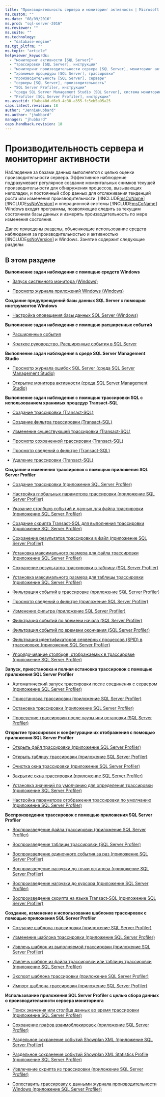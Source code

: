 ```yaml
---
title: "Производительность сервера и мониторинг активности | Microsoft Docs"
ms.custom: ""
ms.date: "08/09/2016"
ms.prod: "sql-server-2016"
ms.reviewer: ""
ms.suite: ""
ms.technology: 
  - "database-engine"
ms.tgt_pltfrm: ""
ms.topic: "article"
helpviewer_keywords: 
  - "мониторинг активности [SQL Server]"
  - "трассировки [SQL Server], инструкции"
  - "мониторинг производительности сервера [SQL Server], мониторинг активности"
  - "хранимые процедуры [SQL Server], трассировки"
  - "производительность [SQL Server], серверы"
  - "серверы [SQL Server], производительность"
  - "SQL Server Profiler, инструкции"
  - "среда SQL Server Management Studio [SQL Server], система мониторинга"
  - "Profiler [SQL Server Profiler], инструкции"
ms.assetid: f9abe48d-d6e9-4c38-a355-fc5eb5a95a25
caps.latest.revision: 18
author: "JennieHubbard"
ms.author: "jhubbard"
manager: "jhubbard"
caps.handback.revision: 18
---
```

# Производительность сервера и мониторинг активности
  Наблюдение за базами данных выполняется с целью оценки производительности сервера. Эффективное наблюдение подразумевает регулярное создание моментальных снимков текущей производительности для обнаружения процессов, вызывающих неполадки, и постоянный сбор данных для отслеживания тенденций роста или изменения производительности. [!INCLUDE[msCoName](../../includes/msconame-md.md)] [!INCLUDE[ssNoVersion](../../includes/ssnoversion-md.md)] и операционной системы [!INCLUDE[msCoName](../../includes/msconame-md.md)] Windows входят программы, позволяющие следить за текущим состоянием базы данных и измерять производительность по мере изменения состояния.  
  
 Далее приведены разделы, объясняющие использование средств наблюдения за производительностью и активностью [!INCLUDE[ssNoVersion](../../includes/ssnoversion-md.md)] и Windows. Занятие содержит следующие разделы:  
  
## В этом разделе  
 **Выполнение задач наблюдения с помощью средств Windows**  
  
-   [Запуск системного монитора (Windows)](../../relational-databases/performance/start-system-monitor-windows.md)  
  
-   [Просмотр журнала приложений Windows (Windows)](../../relational-databases/performance/view-the-windows-application-log-windows.md)  
  
 **Создание предупреждений базы данных SQL Server с помощью инструментов Windows**  
  
-   [Настройка оповещения базы данных SQL Server (Windows)](../../relational-databases/performance/set-up-a-sql-server-database-alert-windows.md)  

 **Выполнение задач наблюдения с помощью расширенных событий**  
 
 -   [Расширенные события](../../relational-databases/extended-events/extended-events.md)
 
  -   [Краткое руководство. Расширенные события в SQL Server](../../relational-databases/extended-events/quick-start-extended-events-in-sql-server.md)
   
 **Выполнение задач наблюдения в среде SQL Server Management Studio**  
  
-   [Просмотр журнала ошибок SQL Server (среда SQL Server Management Studio)](../../relational-databases/performance/view-the-sql-server-error-log-sql-server-management-studio.md)  
  
-   [Открытие монитора активности (среда SQL Server Management Studio)](../../relational-databases/performance-monitor/open-activity-monitor-sql-server-management-studio.md)  
  
 **Выполнение задач наблюдения с помощью трассировки SQL с использованием хранимых процедур Transact-SQL**  
  
-   [Создание трассировки (Transact-SQL)](../../relational-databases/sql-trace/create-a-trace-transact-sql.md)  
  
-   [Создание фильтра трассировки (Transact-SQL)](../../relational-databases/sql-trace/set-a-trace-filter-transact-sql.md)  
  
-   [Изменение существующей трассировки (Transact-SQL)](../../relational-databases/sql-trace/modify-an-existing-trace-transact-sql.md)  
  
-   [Просмотр сохраненной трассировки (Transact-SQL)](../../relational-databases/sql-trace/view-a-saved-trace-transact-sql.md)  
  
-   [Просмотр сведений о фильтре (Transact-SQL)](../../relational-databases/sql-trace/view-filter-information-transact-sql.md)  
  
-   [Удаление трассировки (Transact-SQL)](../../relational-databases/sql-trace/delete-a-trace-transact-sql.md)  
  
 **Создание и изменения трассировок с помощью приложения SQL Server Profiler**  
  
-   [Создание трассировки (приложение SQL Server Profiler)](../../tools/sql-server-profiler/create-a-trace-sql-server-profiler.md)  
  
-   [Настройка глобальных параметров трассировки (приложение SQL Server Profiler)](../../tools/sql-server-profiler/set-global-trace-options-sql-server-profiler.md)  
  
-   [Указание столбцов событий и данных для файла трассировки (приложение SQL Server Profiler)](../../tools/sql-server-profiler/specify-events-and-data-columns-for-a-trace-file-sql-server-profiler.md)  
  
-   [Создание скрипта Transact-SQL для выполнения трассировки (приложение SQL Server Profiler)](../../tools/sql-server-profiler/create-a-transact-sql-script-for-running-a-trace-sql-server-profiler.md)  
  
-   [Сохранение результатов трассировки в файл (приложение SQL Server Profiler)](../../tools/sql-server-profiler/save-trace-results-to-a-file-sql-server-profiler.md)  
  
-   [Установка максимального размера для файла трассировки (приложение SQL Server Profiler)](../../tools/sql-server-profiler/set-a-maximum-file-size-for-a-trace-file-sql-server-profiler.md)  
  
-   [Сохранение результатов трассировки в таблицу (SQL Server Profiler)](../../tools/sql-server-profiler/save-trace-results-to-a-table-sql-server-profiler.md)  
  
-   [Установка максимального размера для таблицы трассировки (приложение SQL Server Profiler)](../../tools/sql-server-profiler/set-a-maximum-table-size-for-a-trace-table-sql-server-profiler.md)  
  
-   [Фильтрация событий в трассировке (приложение SQL Server Profiler)](../../tools/sql-server-profiler/filter-events-in-a-trace-sql-server-profiler.md)  
  
-   [Просмотр сведений о фильтре (приложение SQL Server Profiler)](../../tools/sql-server-profiler/view-filter-information-sql-server-profiler.md)  
  
-   [Изменение фильтра (приложение SQL Server Profiler)](../../tools/sql-server-profiler/modify-a-filter-sql-server-profiler.md)  
  
-   [Фильтрация событий по времени начала (SQL Server Profiler)](../../tools/sql-server-profiler/filter-events-based-on-the-event-start-time-sql-server-profiler.md)  
  
-   [Фильтрация событий по времени окончания (SQL Server Profiler)](../../tools/sql-server-profiler/filter-events-based-on-the-event-end-time-sql-server-profiler.md)  
  
-   [Фильтрация идентификаторов серверных процессов (SPID) в трассировке (приложение SQL Server Profiler)](../../tools/sql-server-profiler/filter-server-process-ids-spids-in-a-trace-sql-server-profiler.md)  
  
-   [Упорядочивание столбцов, отображаемых в трассировке (приложение SQL Server Profiler)](../../tools/sql-server-profiler/organize-columns-displayed-in-a-trace-sql-server-profiler.md)  
  
 **Запуск, приостановка и полная остановка трассировок с помощью приложения SQL Server Profiler**  
  
-   [Автоматический запуск трассировки после соединения с сервером (приложение SQL Server Profiler)](../../tools/sql-server-profiler/start-a-trace-automatically-after-connecting-to-a-server-sql-server-profiler.md)  
  
-   [Приостановка трассировки (приложение SQL Server Profiler)](../../tools/sql-server-profiler/pause-a-trace-sql-server-profiler.md)  
  
-   [Остановка трассировки (приложение SQL Server Profiler)](../../tools/sql-server-profiler/stop-a-trace-sql-server-profiler.md)  
  
-   [Проведение трассировки после паузы или остановки (SQL Server Profiler)](../../tools/sql-server-profiler/run-a-trace-after-it-has-been-paused-or-stopped-sql-server-profiler.md)  
  
 **Открытие трассировок и конфигурации их отображения с помощью приложения SQL Server Profiler**  
  
-   [Открыть файл трассировки (приложение SQL Server Profiler)](../../tools/sql-server-profiler/open-a-trace-file-sql-server-profiler.md)  
  
-   [Открыть таблицу трассировки (приложение SQL Server Profiler)](../../tools/sql-server-profiler/open-a-trace-table-sql-server-profiler.md)  
  
-   [Очистка окна трассировки (приложение SQL Server Profiler)](../../tools/sql-server-profiler/clear-a-trace-window-sql-server-profiler.md)  
  
-   [Закрытие окна трассировки (приложение SQL Server Profiler)](../../tools/sql-server-profiler/close-a-trace-window-sql-server-profiler.md)  
  
-   [Установка значений по умолчанию для определения трассировки (приложение SQL Server Profiler)](../../tools/sql-server-profiler/set-trace-definition-defaults-sql-server-profiler.md)  
  
-   [Настройка параметров отображения трассировки по умолчанию (приложение SQL Server Profiler)](../../tools/sql-server-profiler/set-trace-display-defaults-sql-server-profiler.md)  
  
 **Воспроизведение трассировок с помощью приложения SQL Server Profiler**  
  
-   [Воспроизведение файла трассировки (приложение SQL Server Profiler)](../../tools/sql-server-profiler/replay-a-trace-file-sql-server-profiler.md)  
  
-   [Воспроизведение таблицы трассировки (SQL Server Profiler)](../../tools/sql-server-profiler/replay-a-trace-table-sql-server-profiler.md)  
  
-   [Воспроизведение одиночного события за раз (приложение SQL Server Profiler)](../../tools/sql-server-profiler/replay-a-single-event-at-a-time-sql-server-profiler.md)  
  
-   [Воспроизведение нагрузки до точки останова (приложение SQL Server Profiler)](../../tools/sql-server-profiler/replay-to-a-breakpoint-sql-server-profiler.md)  
  
-   [Воспроизведение нагрузки до курсора (приложение SQL Server Profiler)](../../tools/sql-server-profiler/replay-to-a-cursor-sql-server-profiler.md)  
  
-   [Воспроизведение скрипта на языке Transact-SQL (приложение SQL Server Profiler)](../../tools/sql-server-profiler/replay-a-transact-sql-script-sql-server-profiler.md)  
  
 **Создание, изменение и использование шаблонов трассировок с помощью приложения SQL Server Profiler**  
  
-   [Создание шаблона трассировки (приложение SQL Server Profiler)](../../tools/sql-server-profiler/create-a-trace-template-sql-server-profiler.md)  
  
-   [Изменение шаблона трассировки (приложение SQL Server Profiler)](../../tools/sql-server-profiler/modify-a-trace-template-sql-server-profiler.md)  
  
-   [Извлечь шаблон из выполняемой трассировки (приложение SQL Server Profiler)](../../tools/sql-server-profiler/derive-a-template-from-a-running-trace-sql-server-profiler.md)  
  
-   [Извлечь шаблон из файла трассировки или таблицы трассировки (приложение SQL Server Profiler)](../../tools/sql-server-profiler/derive-a-template-from-a-trace-file-or-trace-table-sql-server-profiler.md)  
  
-   [Экспорт шаблона трассировки (приложение SQL Server Profiler)](../../tools/sql-server-profiler/export-a-trace-template-sql-server-profiler.md)  
  
-   [Импорт шаблона трассировки (приложение SQL Server Profiler)](../../tools/sql-server-profiler/import-a-trace-template-sql-server-profiler.md)  
  
 **Использование приложения SQL Server Profiler с целью сбора данных о производительности сервера мониторинга**  
  
-   [Поиск значения или столбца данных во время трассировки (приложение SQL Server Profiler)](../../tools/sql-server-profiler/find-a-value-or-data-column-while-tracing-sql-server-profiler.md)  
  
-   [Сохранение графов взаимоблокировок (приложение SQL Server Profiler)](../../relational-databases/performance/save-deadlock-graphs-sql-server-profiler.md)  
  
-   [Раздельное сохранение событий Showplan XML (приложение SQL Server Profiler)](../../relational-databases/performance/save-showplan-xml-events-separately-sql-server-profiler.md)  
  
-   [Раздельное сохранение событий Showplan XML Statistics Profile (приложение SQL Server Profiler)](../../relational-databases/performance/save-showplan-xml-statistics-profile-events-separately-sql-server-profiler.md)  
  
-   [Извлечение скрипта из трассировки (приложение SQL Server Profiler)](../../tools/sql-server-profiler/extract-a-script-from-a-trace-sql-server-profiler.md)  
  
-   [Сопоставить трассировку с данными журнала производительности Windows (приложение SQL Server Profiler)](../../tools/sql-server-profiler/correlate-a-trace-with-windows-performance-log-data-sql-server-profiler.md)  
  
  